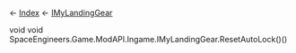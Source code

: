← [Index](Api-Index) ← [IMyLandingGear](SpaceEngineers.Game.ModAPI.Ingame.IMyLandingGear)

void void SpaceEngineers.Game.ModAPI.Ingame.IMyLandingGear.ResetAutoLock()()